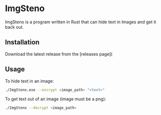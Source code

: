 # ImgSteno
ImgSteno is a program written in Rust that can hide text in Images and get it back out.

## Installation
Download the latest release from the [releases page](

## Usage
To hide text in an image:
```bash
./ImgSteno.exe --encrypt <image_path> "<text>"
```

To get text out of an image (image must be a png):
```bash
./ImgSteno --decrypt <image_path>
```